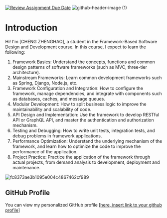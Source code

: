[![Review Assignment Due Date](https://classroom.github.com/assets/deadline-readme-button-22041afd0340ce965d47ae6ef1cefeee28c7c493a6346c4f15d667ab976d596c.svg)](https://classroom.github.com/a/0MOLbOcH)
![github-header-image (1)](https://github.com/user-attachments/assets/ad0969c5-ed1a-4bdd-a50b-ce6b67454753)


# Introduction
Hi! I'm [CHENG ZHENGHAO], a student in the Framework-Based Software Design and Development course. 
In this course, I expect to learn the following:

1. Framework Basics: Understand the concepts, functions and common design patterns of software frameworks (such as MVC, three-tier architecture).
2. Mainstream Frameworks: Learn common development frameworks such as Spring, Django, Node.js, etc.
3. Framework Configuration and Integration: How to configure the framework, manage dependencies, and integrate with components such as databases, caches, and message queues.
4. Modular Development: How to split business logic to improve the maintainability and scalability of code.
5. API Design and Implementation: Use the framework to develop RESTful API or GraphQL API, and master the authentication and authorization mechanism.
6. Testing and Debugging: How to write unit tests, integration tests, and debug problems in framework applications.
7. Performance Optimization: Understand the underlying mechanism of the framework, and learn how to optimize the code to improve the performance of the application.
8. Project Practice: Practice the application of the framework through actual projects, from demand analysis to development, deployment and maintenance.


![fc8373ae3b1095e004c4867462cf989](https://github.com/user-attachments/assets/2e4f5d7f-9b10-4d58-afd6-93c0c7c6c791)

## GitHub Profile

You can view my personalized GitHub profile [[here, insert link to your github profile](https://github.com/settings/profile)]

